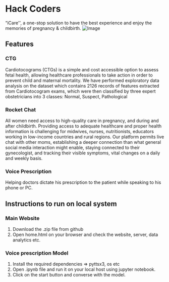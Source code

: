 # Hack Coders
 “iCare'', 
a one-stop solution to have the best experience
 and enjoy the memories of pregnancy & childbirth. 
 ![Image](https://github.com/minichhabra/hack_coders_hackmakers/blob/main/Capture.PNG)
<h2>Features</h2>
<h3>CTG</h3>
Cardiotocograms (CTGs) is a simple and cost accessible option to assess fetal health, allowing healthcare professionals to take action in order to prevent child and maternal mortality. We have performed exploratory data analysis on the dataset which contains 2126 records of features extracted from Cardiotocogram exams, which were then classified by three expert obstetricians into 3 classes:
Normal, Suspect,  Pathological
<h3>Rocket Chat</h3>
All women need access to high-quality care in pregnancy, and during and after childbirth. Providing access to adequate healthcare and proper health information is challenging for midwives, nurses, nutritionists, educators working in low-income countries and rural regions.
Our platform permits live chat with other moms,  establishing a deeper connection than what general social media interaction might enable, staying connected to their gynecologist, and tracking their visible symptoms, vital changes on a daily and weekly basis.
<h3>Voice Prescription</h3>
Helping doctors dictate his prescription to the patient while speaking to his phone or PC.


## Instructions to run on local system
### Main Website
1) Download the .zip file from github
2) Open home.html on your browser and check the website, server, data analytics etc.

### Voice prescription Model
1) Install the required dependencies => pyttsx3, os etc
2) Open .ipynb file and run it on your local host using jupyter notebook.
3) Click on the start button and converse with the model.
